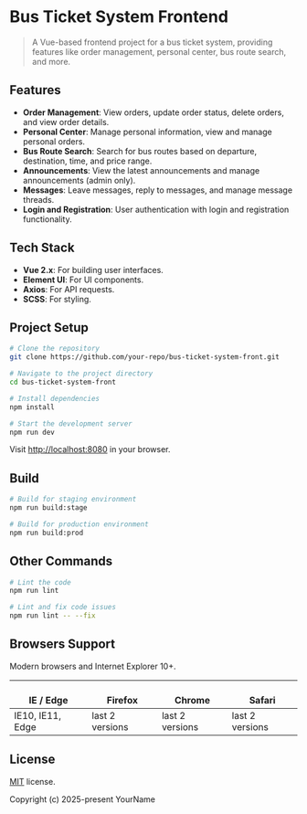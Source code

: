# Bus Ticket System Frontend

> A Vue-based frontend project for a bus ticket system, providing features like order management, personal center, bus route search, and more.

## Features

- **Order Management**: View orders, update order status, delete orders, and view order details.
- **Personal Center**: Manage personal information, view and manage personal orders.
- **Bus Route Search**: Search for bus routes based on departure, destination, time, and price range.
- **Announcements**: View the latest announcements and manage announcements (admin only).
- **Messages**: Leave messages, reply to messages, and manage message threads.
- **Login and Registration**: User authentication with login and registration functionality.

## Tech Stack

- **Vue 2.x**: For building user interfaces.
- **Element UI**: For UI components.
- **Axios**: For API requests.
- **SCSS**: For styling.

## Project Setup

```bash
# Clone the repository
git clone https://github.com/your-repo/bus-ticket-system-front.git

# Navigate to the project directory
cd bus-ticket-system-front

# Install dependencies
npm install

# Start the development server
npm run dev
```

Visit [http://localhost:8080](http://localhost:8080) in your browser.

## Build

```bash
# Build for staging environment
npm run build:stage

# Build for production environment
npm run build:prod
```

## Other Commands

```bash
# Lint the code
npm run lint

# Lint and fix code issues
npm run lint -- --fix
```

## Browsers Support

Modern browsers and Internet Explorer 10+.

| </br>IE / Edge | </br>Firefox | </br>Chrome | </br>Safari |
| --------- | --------- | --------- | --------- |
| IE10, IE11, Edge| last 2 versions| last 2 versions| last 2 versions

## License

[MIT](https://github.com/your-repo/bus-ticket-system-front/blob/master/LICENSE) license.

Copyright (c) 2025-present YourName
